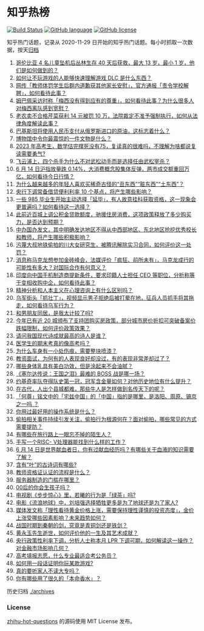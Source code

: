 # 知乎热榜
[![Build Status](https://github.com/ToWeLong/zhihu-hot-questions/workflows/CI/badge.svg)](https://github.com/ToWeLong/zhihu-hot-questions/actions)
[![GitHub language](https://img.shields.io/badge/language-golang-orange.svg)](https://golang.org/)
[![GitHub license](https://img.shields.io/github/license/ToWeLong/zhihu-hot-questions)](https://github.com/ToWeLong/zhihu-hot-questions/blob/main/LICENSE)

知乎热门话题，记录从 2020-11-29 日开始的知乎热门话题。每小时抓取一次数据，按天[归档](./archives)

<!-- BEGIN -->

1. [哥伦比亚 4 名儿童坠机后丛林生存 40 天后获救，最大 13 岁，最小 1 岁，他们是如何做到的？](https://www.zhihu.com/question/605847291)
1. [如何让不玩游戏的人能够快速理解游戏 DLC 是什么东西？](https://www.zhihu.com/question/606170703)
1. [网传「教师体罚学生后群内道歉获其他家长安慰」，官方通报「责令学校解聘」，如何看待此事？](https://www.zhihu.com/question/606363235)
1. [姆巴佩采访时称「梅西没有得到应有的尊重」，如何看待此事？为什么很多人对梅西离队感到宽慰？](https://www.zhihu.com/question/606541357)
1. [老农卖不合格芹菜获利 14 元被罚 10 万，法院裁定不准予强制执行，如何从法律角度解读此事？](https://www.zhihu.com/question/606519434)
1. [巴基斯坦将使用人民币支付从俄罗斯进口的原油，这标志着什么？](https://www.zhihu.com/question/606322287)
1. [博物馆中令你最震惊的一件文物是什么？](https://www.zhihu.com/question/495456125)
1. [2023 年高考生，数学估完撑死没有75，复读真的很难吗，不理解为啥都说复读需要勇气?](https://www.zhihu.com/question/605958206)
1. [飞云浦上，四个杀手为什么不对武松动手而是选择任由武松宰杀？](https://www.zhihu.com/question/585702421)
1. [6 月 14 日沪指放量跌 0.14%，大消费概念股集体反弹，两市成交额重回万亿，如何看待今日行情？](https://www.zhihu.com/question/606520756)
1. [为什么越来越多的年轻人喜欢买稀奇古怪的“丑东西”“脏东西”“土东西”？](https://www.zhihu.com/question/606407983)
1. [央行下调常备借贷便利利率 10 个基点，将产生哪些影响？](https://www.zhihu.com/question/606450228)
1. [一些 985 毕业生开始主动选择「延毕」，有人故意挂科获取资格，这一现象会更普遍吗？如何看待这一选择？](https://www.zhihu.com/question/606541261)
1. [此前近百城上调公积金贷款额度，驰援住房消费，这项政策释放了多少购买力，是否达到预期？](https://www.zhihu.com/question/605669289)
1. [中办国办发文，其中明确发达地区不得从中西部地区、东北地区抢挖优秀校长和教师，将产生哪些积极影响？](https://www.zhihu.com/question/606427991)
1. [污蔑大叔地铁偷拍的川大女研究生，被腾讯解除实习合同，如何评价这一处罚？](https://www.zhihu.com/question/606445517)
1. [消息称马克龙想参加金砖峰会，法媒评价「疯狂、前所未有」，马克龙成行的可能性有多大？对国际合作有何意义？](https://www.zhihu.com/question/606517294)
1. [印度向中国手机制造商提新条件，要求印籍人士担任 CEO 等职位，分析称等于变相收购中企，如何看待此事？](https://www.zhihu.com/question/606514618)
1. [精神分析和人本主义在心理咨询上有什么区别吗？](https://www.zhihu.com/question/530132592)
1. [乌军街头「抓壮丁」，视频显示男子拒绝后被打晕在地，征兵人员抓手将其拖走，如何看待乌军行为？](https://www.zhihu.com/question/606382302)
1. [和男朋友同居，是我太计较了吗?](https://www.zhihu.com/question/606007032)
1. [今年已有近 20 城颁布了支持团购买房政策，部分城市房价折扣可突破备案价跌幅限制，如何评价政策效果？](https://www.zhihu.com/question/605669004)
1. [请问我国现代诗成就最高的诗人是谁？](https://www.zhihu.com/question/472271524)
1. [医学生的期末考真的像高考吗？](https://www.zhihu.com/question/606302702)
1. [为什么车身有一小处伤痕，需要整块喷漆？](https://www.zhihu.com/question/50778467)
1. [教资面试，为何有的人表现良好却没过，有的表现非常差却过了？](https://www.zhihu.com/question/436684053)
1. [哪些身体乳具有美白功效，但是涂起来不会油腻？](https://www.zhihu.com/question/599409399)
1. [《塞尔达传说：王国之泪》最难的 BOSS 战是哪一场？](https://www.zhihu.com/question/601274448)
1. [约基奇率队夺得队史第一冠，冠军含金量如何？对他历史地位有什么提升？](https://www.zhihu.com/question/606339135)
1. [在古代，人出个县城都难，那些牛人是怎样做到名传天下的呢？](https://www.zhihu.com/question/496974190)
1. [「何尊」铭文中的「宅兹中国」的「中国」指的是哪里，是洛阳、周原、镐京之一吗 ？](https://www.zhihu.com/question/282510614)
1. [你用过最好用的操作系统是什么？](https://www.zhihu.com/question/377785044)
1. [偷拍相关事件持续引发关注，偷拍行为根源何在？面对偷拍，哪些常见的方式需要提防？](https://www.zhihu.com/question/606509987)
1. [有哪些在旅行路上一眼忘不掉的陌生人？](https://www.zhihu.com/question/439166898)
1. [手写一个RISC- V处理器能找到什么样的工作？](https://www.zhihu.com/question/605427422)
1. [6 月 14 日是世界献血者日，你有过献血经历吗？有哪些关于血液的知识需要了解？](https://www.zhihu.com/question/606510054)
1. [含有“叶”的古诗词有哪些?](https://www.zhihu.com/question/606516288)
1. [教师资格证认证的流程是什么？](https://www.zhihu.com/question/383405798)
1. [服务器制造的门槛在哪里？](https://www.zhihu.com/question/603620267)
1. [00后的你会生孩子吗？](https://www.zhihu.com/question/606161108)
1. [电视剧《步步惊心》里，若曦的行为是「绿茶」吗?](https://www.zhihu.com/question/405256645)
1. [电影《流浪地球》中，刘培强选择牺牲更多是为了地球还是为了家人?](https://www.zhihu.com/question/592465504)
1. [媒体发文称「理性看待黄金价格上涨，需要保持理性谨慎的投资态度」，金价上涨受哪些因素影响？未来趋势如何？](https://www.zhihu.com/question/606505681)
1. [战国时期到秦朝的剑，究竟是青铜剑还是铁剑？](https://www.zhihu.com/question/359892035)
1. [黄永玉先生逝世，如何评价他的一生及其艺术成就？](https://www.zhihu.com/question/606596968)
1. [央行政策性利率下调，分析人士称本月 LPR 下调可期，如何解读这一操作？对金融市场影响几何？](https://www.zhihu.com/question/606369875)
1. [高考填报志愿，什么专业最适合考公务员？](https://www.zhihu.com/question/606066939)
1. [如何用一段话证明你玩某款游戏?](https://www.zhihu.com/question/605366291)
1. [真的要听家人不读大专吗？](https://www.zhihu.com/question/606278343)
1. [你有哪些用了很久的「本命香水」？](https://www.zhihu.com/question/602677157)

<!-- END -->

历史归档 [./archives](./archives)


### License
[zhihu-hot-questions](https://github.com/towelong/zhihu-hot-questions) 的源码使用 MIT License 发布。